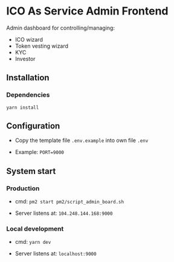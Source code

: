 # ICO As Service Admin Frontend

Admin dashboard for controlling/managing:

  - ICO wizard
  - Token vesting wizard
  - KYC
  - Investor

## Installation 

### Dependencies

`yarn install`

## Configuration

  - Copy the template file `.env.example` into own file `.env`

  - Example: `PORT=9000`

## System start

### Production

  - cmd: `pm2 start pm2/script_admin_board.sh`

  - Server listens at: `104.248.144.168:9000`

### Local development

  - cmd: `yarn dev`

  - Server listens at: `localhost:9000`

